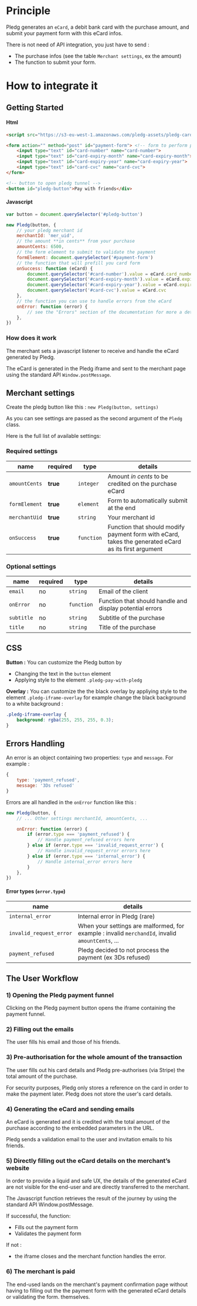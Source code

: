 # Principle

Pledg generates an `eCard`, a debit bank card with the purchase amount, and submit your payment form with this eCard infos.

There is not need of API integration, you just have to send :

- The purchase infos (see the table `Merchant settings`, ex the amount)
- The function to submit your form.

# How to integrate it

## Getting Started


#### Html
```html
<script src="https://s3-eu-west-1.amazonaws.com/pledg-assets/pledg-card-integration/latest/plugin.min.js"></script>

<form action="" method="post" id="payment-form"> <!-- form to perform payment -->
    <input type="text" id="card-number" name="card-number">
    <input type="text" id="card-expiry-month" name="card-expiry-month">
    <input type="text" id="card-expiry-year" name="card-expiry-year">
    <input type="text" id="card-cvc" name="card-cvc">
</form>

<!-- button to open pledg tunnel -->
<button id="pledg-button">Pay with friends</div>
```

#### Javascript
```javascript
var button = document.querySelector('#pledg-button')

new Pledg(button, {
    // your pledg merchant id
    merchantId: 'mer_uid',
    // the amount **in cents** from your purchase
    amountCents: 6500,
    // the form element to submit to validate the payment
    formElement: document.querySelector('#payment-form')
    // the function that will prefill you card form
    onSuccess: function (eCard) {
        document.querySelector('#card-number').value = eCard.card_number
        document.querySelector('#card-expiry-month').value = eCard.expiry_month
        document.querySelector('#card-expiry-year').value = eCard.expiry_year
        document.querySelector('#card-cvc').value = eCard.cvc
    },
    // the function you can use to handle errors from the eCard
    onError: function (error) {
        // see the "Errors" section of the documentation for more a detailed explanation
    },
})
```

### How does it work

The merchant sets a javascript listener to receive and handle the eCard generated by Pledg.

The eCard is generated in the Pledg iframe and sent to the merchant page using the standard API `Window.postMessage`.


## Merchant settings

Create the pledg button like this :
`new Pledg(button, settings)`

As you can see settings are passed as the second argument of the `Pledg` class.

Here is the full list of available settings:


### Required settings

| name | required | type | details |
|--|--|--|--|
| `amountCents` | **true** | `integer` | Amount *in cents* to be credited on the purchase eCard |
| `formElement` | **true** | `element` | Form to automatically submit at the end|
| `merchantUid` | **true** | `string` | Your merchant id |
| `onSuccess` | **true** | `function` | Function that should modify payment form with eCard, takes the generated eCard as its first argument |

### Optional settings

| name | required | type | details |
|--|--|--|--|
| `email` | no  | `string` | Email of the client |
| `onError` | no  | `function` | Function that should handle and display potential errors |
| `subtitle` | no  | `string` | Subtitle of the purchase |
| `title` | no  | `string` |  Title of the purchase |



## CSS

**Button :**
You can customize the Pledg button by
- Changing the text in the `button` element
- Applying style to the element `.pledg-pay-with-pledg`

**Overlay :**
You can customize the the black overlay by appliying style to the element `.pledg-iframe-overlay`
for example change the black background to a white background :
```css
.pledg-iframe-overlay {
    background: rgba(255, 255, 255, 0.3);
}
```


## Errors Handling

An error is an object containing two properties: `type` and `message`.
For example :

```javascript
{
    type: 'payment_refused',
    message: '3Ds refused'
}
```

Errors are all handled in the `onError` function like this :

```javascript
new Pledg(button, {
    // ... Other settings merchantId, amountCents, ...

    onError: function (error) {
        if (error.type === 'payment_refused') {
            // Handle payment_refused errors here
        } else if (error.type === 'invalid_request_error') {
            // Handle invalid_request_error errors here
        } else if (error.type === 'internal_error') {
            // Handle internal_error errors here
        }
    },
})
```

#### Error types (`error.type`)

| name | details |
|--|--|
| `internal_error` | Internal error in Pledg (rare) |
| `invalid_request_error` | When your settings are malformed, for example : invalid `merchandId`, invalid `amountCents`, ... |
| `payment_refused` | Pledg decided to not process the payment (ex 3Ds refused) |




## The User Workflow

### 1) Opening the Pledg payment funnel

Clicking on the Pledg payment button opens the iframe containing the payment funnel.

### 2) Filling out the emails

The user fills his email and those of his friends.

### 3) Pre-authorisation for the whole amount of the transaction

The user fills out his card details and Pledg pre-authorises (via Stripe) the total amount of the purchase.

For security purposes, Pledg only stores a reference on the card in order to make the payment later. Pledg does not store the user's card details.

### 4) Generating the eCard and sending emails

An eCard is generated and it is credited with the total amount of the purchase according to the embedded parameters in the URL.

Pledg sends a validation email to the user and invitation emails to his friends.

### 5) Directly filling out the eCard details on the merchant’s website


In order to provide a liquid and safe UX, the details of the generated eCard are not visible for the end-user and are directly transferred to the merchant.

The Javascript function retrieves the result of the journey by using the standard API Window.postMessage.

If successful, the function:
- Fills out the payment form
- Validates the payment form

If not :
- the iframe closes and the merchant function handles the error.


### 6) The merchant is paid


The end-used lands on the merchant's payment confirmation page without having to filling out the the payment form with the generated eCard details or validating the form. themselves.
